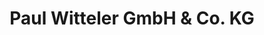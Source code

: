 ---
title: "Paul Witteler GmbH & Co. KG"
url: /brilon/paul-witteler-gmbh-und-co-kg/
shop: Autohaus
---